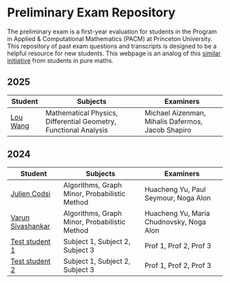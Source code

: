 # Preliminary Exam Repository

The preliminary exam is a first-year evaluation for students in the Program in Applied & Computational Mathematics (PACM) at Princeton University. This repository of past exam questions and transcripts is designed to be a helpful resource for new students. This webpage is an analog of this [similar initiative](https://web.math.princeton.edu/generals/) from students in pure maths.

## 2025

| Student | Subjects | Examiners |
| -------- | ------- | ------------------ |
| [Lou Wang](students/Lou_Wang.pdf)  | Mathematical Physics, Differential Geometry, Functional Analysis  |Michael Aizenman, Mihalis Dafermos, Jacob Shapiro |



## 2024

| Student | Subjects | Examiners |
| -------- | ------- | ------------------ |
| [Julien Codsi](students/Julien_Codsi.md)  | Algorithms, Graph Minor, Probabilistic Method  | Huacheng Yu, Paul Seymour, Noga Alon |
| [Varun Sivashankar ](students/Varun_Sivashankar.md)  | Algorithms, Graph Minor, Probabilistic Method  | Huacheng Yu, Maria Chudnovsky, Noga Alon |
| [Test student 1](students/test.pdf)  | Subject 1, Subject 2, Subject 3  |Prof 1, Prof 2, Prof 3 |
| [Test student 2](students/testmd.md)  | Subject 1, Subject 2, Subject 3  |Prof 1, Prof 2, Prof 3 |
